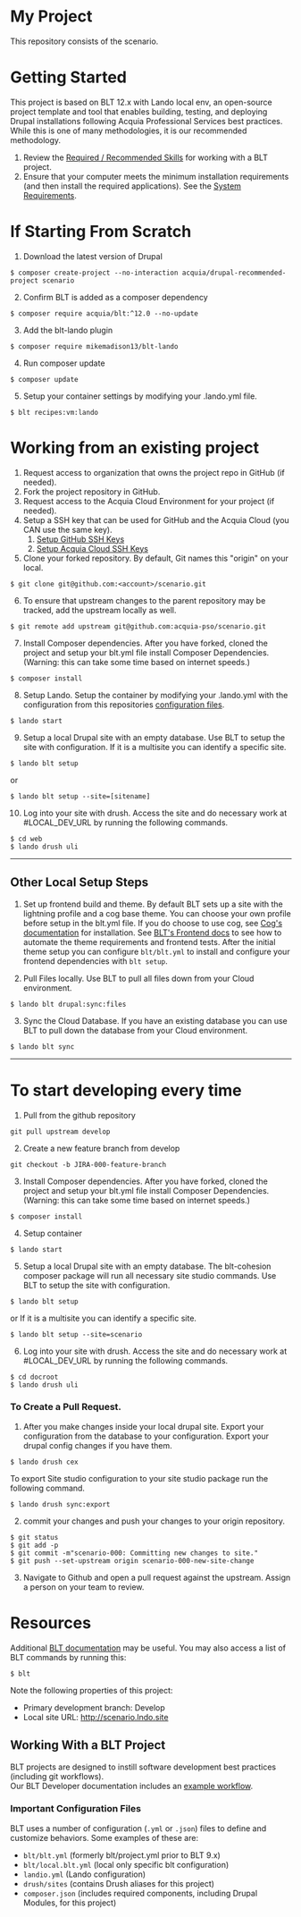 # My Project
This repository consists of the scenario.

# Getting Started
This project is based on BLT 12.x with Lando local env, an open-source project template and tool that enables building, testing, and deploying Drupal installations following Acquia Professional Services best practices. While this is one of many methodologies, it is our recommended methodology.

1. Review the [Required / Recommended Skills](https://docs.acquia.com/blt/developer/skills/) for working with a BLT project.
2. Ensure that your computer meets the minimum installation requirements (and then install the required applications). See the [System Requirements](https://docs.acquia.com/blt/install/).

# If Starting From Scratch 
1. Download the latest version of Drupal
```
$ composer create-project --no-interaction acquia/drupal-recommended-project scenario
```

2. Confirm BLT is added as a composer dependency 
```
$ composer require acquia/blt:^12.0 --no-update
```

3. Add the blt-lando plugin
```
$ composer require mikemadison13/blt-lando
```

4. Run composer update 
```
$ composer update
```

5. Setup your container settings by modifying your .lando.yml file. 
```
$ blt recipes:vm:lando
```


# Working from an existing project
1. Request access to organization that owns the project repo in GitHub (if needed).
2. Fork the project repository in GitHub.
3. Request access to the Acquia Cloud Environment for your project (if needed).
4. Setup a SSH key that can be used for GitHub and the Acquia Cloud (you CAN use the same key).
    1. [Setup GitHub SSH Keys](https://help.github.com/articles/adding-a-new-ssh-key-to-your-github-account/)
    2. [Setup Acquia Cloud SSH Keys](https://docs.acquia.com/acquia-cloud/ssh/generate)
5. Clone your forked repository. By default, Git names this "origin" on your local.
```
$ git clone git@github.com:<account>/scenario.git
```
6. To ensure that upstream changes to the parent repository may be tracked, add the upstream locally as well.
```
$ git remote add upstream git@github.com:acquia-pso/scenario.git
```

7. Install Composer dependencies.
After you have forked, cloned the project and setup your blt.yml file install Composer Dependencies. (Warning: this can take some time based on internet speeds.)
```
$ composer install
```
8. Setup Lando.
Setup the container by modifying your .lando.yml  with the configuration from this repositories [configuration files](#important-configuration-files).
```
$ lando start
```

9. Setup a local Drupal site with an empty database.
Use BLT to setup the site with configuration.  If it is a multisite you can identify a specific site.
```
$ lando blt setup
```
or
```
$ lando blt setup --site=[sitename]
```

10. Log into your site with drush.
Access the site and do necessary work at #LOCAL_DEV_URL by running the following commands.
```
$ cd web
$ lando drush uli
```

---
## Other Local Setup Steps

1. Set up frontend build and theme.
By default BLT sets up a site with the lightning profile and a cog base theme. You can choose your own profile before setup in the blt.yml file. If you do choose to use cog, see [Cog's documentation](https://github.com/acquia-pso/cog/blob/8.x-1.x/STARTERKIT/README.md#create-cog-sub-theme) for installation.
See [BLT's Frontend docs](https://docs.acquia.com/blt/developer/frontend/) to see how to automate the theme requirements and frontend tests.
After the initial theme setup you can configure `blt/blt.yml` to install and configure your frontend dependencies with `blt setup`.

2. Pull Files locally.
Use BLT to pull all files down from your Cloud environment.
```
$ lando blt drupal:sync:files
```

3. Sync the Cloud Database.
If you have an existing database you can use BLT to pull down the database from your Cloud environment.
```
$ lando blt sync
```

---
# To start developing every time 

1. Pull from the github repository 
```
git pull upstream develop
```

2. Create a new feature branch from develop
```
git checkout -b JIRA-000-feature-branch
```

3. Install Composer dependencies.
After you have forked, cloned the project and setup your blt.yml file install Composer Dependencies. (Warning: this can take some time based on internet speeds.)
```
$ composer install
```
4. Setup container 
```
$ lando start
```

5. Setup a local Drupal site with an empty database. The blt-cohesion composer package will run all necessary site studio commands. 
Use BLT to setup the site with configuration.
```
$ lando blt setup
```
or  If it is a multisite you can identify a specific site.
```
$ lando blt setup --site=scenario
```

6. Log into your site with drush.
Access the site and do necessary work at #LOCAL_DEV_URL by running the following commands.
```
$ cd docroot
$ lando drush uli
```
    


### To Create a Pull Request. 

1. After you make changes inside your local drupal site. Export your configuration from the database to your configuration. 
 Export your drupal config changes if you have them. 
 ```
$ lando drush cex
```
To export Site studio configuration to your site studio package run the following command.
 ```
$ lando drush sync:export
```

2. commit your changes and push your changes to your origin repository. 
```
$ git status
$ git add -p
$ git commit -m"scenario-000: Committing new changes to site."
$ git push --set-upstream origin scenario-000-new-site-change
```

3. Navigate to Github and open a pull request against the upstream. Assign a person on your team to review.
  


# Resources

Additional [BLT documentation](https://docs.acquia.com/blt/) may be useful. You may also access a list of BLT commands by running this:
```
$ blt
```

Note the following properties of this project:
* Primary development branch: Develop
* Local site URL: http://scenario.lndo.site

## Working With a BLT Project
BLT projects are designed to instill software development best practices (including git workflows). \
Our BLT Developer documentation includes an [example workflow](https://docs.acquia.com/blt/developer/dev-workflow/).

### Important Configuration Files
BLT uses a number of configuration (`.yml` or `.json`) files to define and customize behaviors. Some examples of these are:

* `blt/blt.yml` (formerly blt/project.yml prior to BLT 9.x)
* `blt/local.blt.yml` (local only specific blt configuration)
* `landio.yml` (Lando configuration)
* `drush/sites` (contains Drush aliases for this project)
* `composer.json` (includes required components, including Drupal Modules, for this project)

